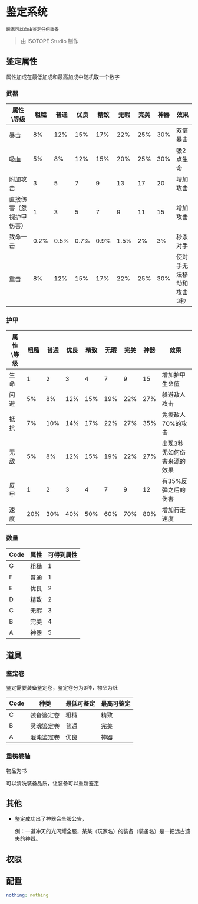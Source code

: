 ﻿# 鉴定系统
	玩家可以自由鉴定任何装备

> 由 ISOTOPE Studio 制作

## 鉴定属性
属性加成在最低加成和最高加成中随机取一个数字

### 武器
属性\等级 | 粗糙 | 普通 | 优良 | 精致 | 无暇 | 完美 | 神器 | 效果
---- | ---- | ---- | ---- | ---- | ---- | ---- | ---- | ----
暴击 | 8% | 12% | 15% | 17% | 22% | 25% | 30% | 双倍暴击
吸血 | 5% | 8% | 12% | 15% | 20% | 25% | 30% | 吸2点生命
附加攻击 | 3 | 5 | 7 | 9 | 13 | 17 | 20 | 增加攻击
直接伤害（忽视护甲伤害） | 1 | 3 | 5 | 7 | 9 | 11 | 15 | 增加攻击
致命一击 | 0.2% | 0.5% | 0.7% | 0.9% | 1.5% | 2% | 3% | 秒杀对手
重击 | 8% | 12% | 15% | 17% | 22% | 25% | 30% | 使对手无法移动和攻击3秒

### 护甲
属性\等级 | 粗糙 | 普通 | 优良 | 精致 | 无暇 | 完美 | 神器 | 效果
---- | ---- | ---- | ---- | ---- | ---- | ---- | ---- | ----
生命 | 1 | 2 | 3 | 4 | 7 | 9 | 15 | 增加护甲生命值
闪避 | 5% | 8% | 12% | 15% | 19% | 22% | 27% | 躲避敌人攻击
抵抗 | 7% | 10% | 14% | 17% | 22% | 27% | 35% | 免疫敌人70%的攻击
无敌 | 5% | 8% | 12% | 15% | 19% | 22% | 27% | 出现3秒无如何伤害来源的效果
反甲 | 1 | 2 | 3 | 4 | 7 | 9 | 12 | 有35%反弹之后的伤害
速度 | 20% | 30% | 40% | 50% | 60% | 70% | 80% | 增加行走速度

### 数量
Code | 属性 | 可得到属性
---- | ---- | ----
G | 粗糙 | 1
F | 普通 | 1
E | 优良 | 2
D | 精致 | 2
C | 无暇 | 3
B | 完美 | 4
A | 神器 | 5

## 道具
### 鉴定卷
鉴定需要装备鉴定卷，鉴定卷分为3种，物品为纸

Code | 种类 | 最低可鉴定 | 最高可鉴定
---- | ---- | ---- | ----
C | 装备鉴定卷 | 粗糙 | 精致
B | 灵魂鉴定卷 | 普通 | 完美
A | 混沌鉴定卷 | 优良 | 神器

### 重铸卷轴
物品为书

可以清洗装备品质，让装备可以重新鉴定

## 其他
- 鉴定成功出了神器会全服公告，

	例：一道冲天的光闪耀全服，某某（玩家名）的装备（装备名）是一把远古遗失的神器。

## 权限

## 配置
``` YAML
nothing: nothing
```